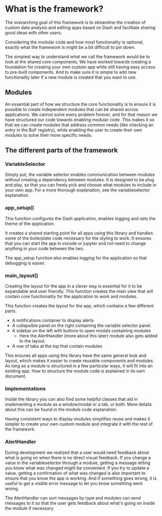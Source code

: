 # What is the framework?

The overarching goal of this framework is to streamline the creation of custom data analysis and editing apps based on Dash and facilitate sharing good ideas with other users.

Considering the modular code and how most functionality is optional, exactly what the framework is might be a bit difficult to pin down.

The simplest way to understand what we call the framework would be to look at the shared core components. We have worked towards creating a foundation for creating your own custom app while still having easy access to pre-built components. And to make sure it is simple to add new functionality later if a new module is created that you want to use.

## Modules

An essential part of how we structure the core functionality is to ensure it is possible to create independent modules that can be shared across applications. We cannot solve every problem forever, and for that reason we have structured our code towards enabling modular code. This makes it so that we can create modules that address common needs (like checking an entry in the BoF registry), while enabling the user to create their own modules to solve their more specific needs.

## The different parts of the framework

### VariableSelector

Simply put, the variable selector enables communication between modules without creating a dependency between modules. It is designed to be plug and play, so that you can freely pick and choose what modules to include in your own app. For a more thorough explanation, see the variableselector explanation.

### app_setup()

This function configures the Dash application, enables logging and sets the theme of the application.

It creates a shared starting point for all apps using this library and handles some of the boilerplate code necessary for the styling to work. It ensures that you can start the app in vscode or jupyter and not need to change anything in your code between the two.

The app_setup function also enables logging for the application so that debugging is easier.

### main_layout()

Creating the layout for the app in a clever way is essential for it to be expandable and user friendly. This function creates the main view that will contain core functionality for the application to work and modules.

This function creates the layout for the app, which contains a few different parts.
- A notifications container to display alerts
- A collapsible panel on the right containing the variable selector panel.
- A sidebar on the left with buttons to open modals containing modules
    - Here the AlertHandler (more about this later) module also gets added to the layout.
- A row of tabs at the top that contain modules

This ensures all apps using this library have the same general look and layout, which makes it easier to create reusable components and modules. As long as a module is structured in a few particular ways, it will fit into an existing app. How to structure the module code is explained in its own document.

### Implementations

Inside the library you can also find some helpful classes that aid in implementing a module as a window/modal or a tab, or both. More details about this can be found in the module code explanation.

Having consistent ways to display modules simplifies reuse and makes it simpler to create your own custom module and integrate it with the rest of the framework.

### AlertHandler

During development we realized that a user would need feedback about what is going on when there is no direct visual feedback. If you change a value in the variableselector through a module, getting a message letting you know what was changed might be convenient. If you try to update a value, getting a confirmation of what was changed is also important to ensure that you know the app is working. And if something goes wrong, it is useful to get a visible error message to let you know something went wrong.

The AlertHandler can sort messages by type and modules can send messages to it so that the user gets feedback about what's going on inside the module if necessary.
